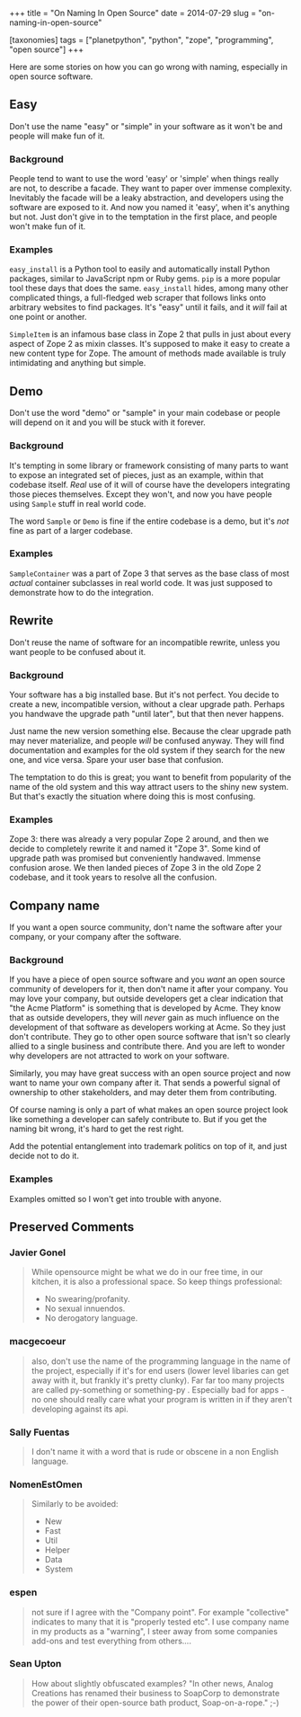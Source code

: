 +++
title = "On Naming In Open Source"
date = 2014-07-29
slug = "on-naming-in-open-source"

[taxonomies]
tags = ["planetpython", "python", "zope", "programming", "open source"]
+++

Here are some stories on how you can go wrong with naming, especially in
open source software.

## Easy

Don't use the name "easy" or "simple" in your software as it won't be
and people will make fun of it.

### Background

People tend to want to use the word 'easy' or 'simple' when things
really are not, to describe a facade. They want to paper over immense
complexity. Inevitably the facade will be a leaky abstraction, and
developers using the software are exposed to it. And now you named it
'easy', when it's anything but not. Just don't give in to the temptation
in the first place, and people won't make fun of it.

### Examples

`easy_install` is a Python tool to easily and automatically install
Python packages, similar to JavaScript npm or Ruby gems. `pip` is a more
popular tool these days that does the same. `easy_install` hides, among
many other complicated things, a full-fledged web scraper that follows
links onto arbitrary websites to find packages. It's "easy" until it
fails, and it _will_ fail at one point or another.

`SimpleItem` is an infamous base class in Zope 2 that pulls in just
about every aspect of Zope 2 as mixin classes. It's supposed to make it
easy to create a new content type for Zope. The amount of methods made
available is truly intimidating and anything but simple.

## Demo

Don't use the word "demo" or "sample" in your main codebase or people
will depend on it and you will be stuck with it forever.

### Background

It's tempting in some library or framework consisting of many parts to
want to expose an integrated set of pieces, just as an example, within
that codebase itself. _Real_ use of it will of course have the
developers integrating those pieces themselves. Except they won't, and
now you have people using `Sample` stuff in real world code.

The word `Sample` or `Demo` is fine if the entire codebase is a demo,
but it's _not_ fine as part of a larger codebase.

### Examples

`SampleContainer` was a part of Zope 3 that serves as the base class of
most _actual_ container subclasses in real world code. It was just
supposed to demonstrate how to do the integration.

## Rewrite

Don't reuse the name of software for an incompatible rewrite, unless you
want people to be confused about it.

### Background

Your software has a big installed base. But it's not perfect. You decide
to create a new, incompatible version, without a clear upgrade path.
Perhaps you handwave the upgrade path "until later", but that then never
happens.

Just name the new version something else. Because the clear upgrade path
may never materialize, and people _will_ be confused anyway. They will
find documentation and examples for the old system if they search for
the new one, and vice versa. Spare your user base that confusion.

The temptation to do this is great; you want to benefit from popularity
of the name of the old system and this way attract users to the shiny
new system. But that's exactly the situation where doing this is most
confusing.

### Examples

Zope 3: there was already a very popular Zope 2 around, and then we decide to
completely rewrite it and named it "Zope 3". Some kind of upgrade path was
promised but conveniently handwaved. Immense confusion arose. We then landed
pieces of Zope 3 in the old Zope 2 codebase, and it took years to resolve all
the confusion.

## Company name

If you want a open source community, don't name the software after your
company, or your company after the software.

### Background

If you have a piece of open source software and you _want_ an open
source community of developers for it, then don't name it after your
company. You may love your company, but outside developers get a clear
indication that "the Acme Platform" is something that is developed by
Acme. They know that as outside developers, they will _never_ gain as
much influence on the development of that software as developers working
at Acme. So they just don't contribute. They go to other open source
software that isn't so clearly allied to a single business and
contribute there. And you are left to wonder why developers are not
attracted to work on your software.

Similarly, you may have great success with an open source project and
now want to name your own company after it. That sends a powerful signal
of ownership to other stakeholders, and may deter them from
contributing.

Of course naming is only a part of what makes an open source project
look like something a developer can safely contribute to. But if you get
the naming bit wrong, it's hard to get the rest right.

Add the potential entanglement into trademark politics on top of it, and
just decide not to do it.

### Examples

Examples omitted so I won't get into trouble with anyone.

## Preserved Comments

### Javier Gonel

> While opensource might be what we do in our free time, in our kitchen, it is
> also a professional space. So keep things professional:
>
> - No swearing/profanity.
> - No sexual innuendos.
> - No derogatory language.

### macgecoeur

> also, don't use the name of the programming language in the name of the
> project, especially if it's for end users (lower level libaries can get away
> with it, but frankly it's pretty clunky). Far far too many projects are
> called py-something or something-py . Especially bad for apps - no one should
> really care what your program is written in if they aren't developing against
> its api.

### Sally Fuentas

> I don't name it with a word that is rude or obscene in a non English language.

### NomenEstOmen

> Similarly to be avoided:
>
> - New
> - Fast
> - Util
> - Helper
> - Data
> - System

### espen

> not sure if I agree with the "Company point". For example "collective"
> indicates to many that it is "properly tested etc". I use company name in my
> products as a "warning", I steer away from some companies add-ons and test
> everything from others....

### Sean Upton

> How about slightly obfuscated examples? "In other news, Analog Creations has
> renamed their business to SoapCorp to demonstrate the power of their
> open-source bath product, Soap-on-a-rope." ;-)

